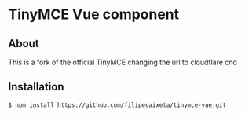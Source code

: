 # TinyMCE Vue component

## About

This is a fork of the official TinyMCE changing the url to cloudflare cnd

## Installation
```sh
$ npm install https://github.com/filipecaixeta/tinymce-vue.git
```

